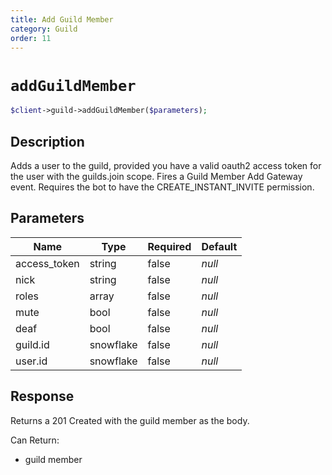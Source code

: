 ```yaml
---
title: Add Guild Member
category: Guild
order: 11
---
```


# `addGuildMember`

```php
$client->guild->addGuildMember($parameters);
```

## Description

Adds a user to the guild, provided you have a valid oauth2 access token for the user with the guilds.join scope.  Fires a Guild Member Add Gateway event. Requires the bot to have the CREATE_INSTANT_INVITE permission.

## Parameters


Name | Type | Required | Default
--- | --- | --- | ---
access_token | string | false | *null*
nick | string | false | *null*
roles | array | false | *null*
mute | bool | false | *null*
deaf | bool | false | *null*
guild.id | snowflake | false | *null*
user.id | snowflake | false | *null*

## Response

Returns a 201 Created with the guild member as the body.

Can Return:

* guild member
